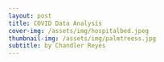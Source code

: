```yaml
---
layout: post
title: COVID Data Analysis
cover-img: /assets/img/hospitalbed.jpeg
thumbnail-img: /assets/img/palmtreess.jpg
subtitle: by Chandler Reyes
---
```

